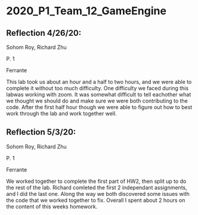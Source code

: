 # 2020_P1_Team_12_GameEngine

## Reflection 4/26/20:

Sohom Roy, Richard Zhu

P. 1

Ferrante

This lab took us about an hour and a half to two hours, and we were able to complete it without too much difficulty. One difficulty we faced during this labwas working with zoom. It was somewhat difficult to tell eachother what we thought we should do and make sure we were both contributing to the code. After the first half hour though we were able to figure out how to best work through the lab and work together well.


## Reflection 5/3/20:

Sohom Roy, Richard Zhu

P. 1

Ferrante

We worked together to complete the first part of HW2, then split up to do the rest of the lab. Richard comleted the first 2 independant assignments, and I did the last one. Along the way we both discovered some issues with the code that we worked together to fix. Overall I spent about 2 hours on the content of this weeks homework.
